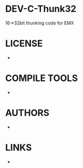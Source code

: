 DEV-C-Thunk32
=============

16->32bit thunking code for EMX


LICENSE
===============
* 

COMPILE TOOLS
===============
* 

AUTHORS
===============
* 

LINKS
===============
* 
